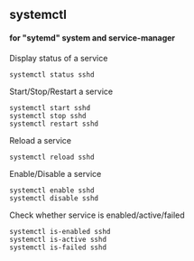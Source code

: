 
## systemctl
#### for "sytemd" system and service-manager

Display status of a service

    systemctl status sshd

Start/Stop/Restart a service

    systemctl start sshd
    systemctl stop sshd
    systemctl restart sshd

Reload a service

    systemctl reload sshd

Enable/Disable a service

    systemctl enable sshd
    systemctl disable sshd

Check whether service is enabled/active/failed
    
    systemctl is-enabled sshd
    systemctl is-active sshd
    systemctl is-failed sshd



